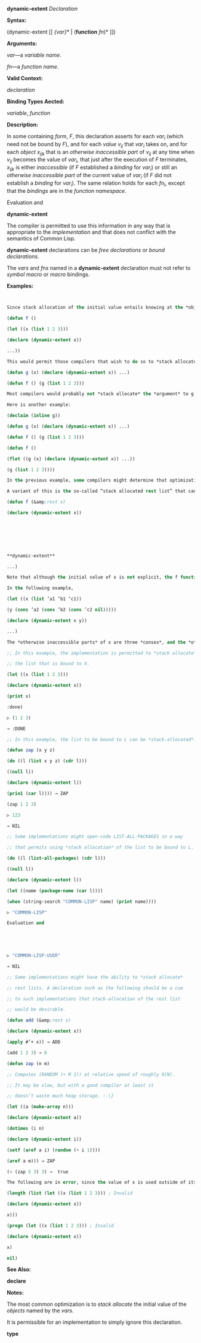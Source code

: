**dynamic-extent** *Declaration* 



**Syntax:** 



(dynamic-extent [[ *\{var\}*\* | (**function** *fn*)\* ]]) 



**Arguments:** 



*var*—a *variable name*. 



*fn*—a *function name*. 



**Valid Context:** 



*declaration* 



**Binding Types Aected:** 



*variable*, *function* 



**Description:** 



In some containing <i>form</i>, <i>F</i>, this declaration asserts for each <i>var<sub>i</sub></i> (which need not be bound by <i>F</i>), and for each <i>value v<sub>ij</sub></i> that <i>var<sub>i</sub></i> takes on, and for each <i>object x<sub>ijk</sub></i> that is an <i>otherwise inaccessible part</i> of <i>v<sub>ij</sub></i> at any time when <i>v<sub>ij</sub></i> becomes the value of <i>var<sub>i</sub></i>, that just after the execution of <i>F</i> terminates, <i>x<sub>ijk</sub></i> is either <i>inaccessible</i> (if <i>F</i> established a <i>binding</i> for <i>var<sub>i</sub></i>) or still an <i>otherwise inaccessible part</i> of the current value of <i>var<sub>i</sub></i> (if <i>F</i> did not establish a <i>binding</i> for <i>var<sub>i</sub></i>). The same relation holds for each <i>fn<sub>i</sub></i>, except that the <i>bindings</i> are in the <i>function namespace</i>. 



Evaluation and 



 



 



**dynamic-extent** 



The compiler is permitted to use this information in any way that is appropriate to the *implementation* and that does not conflict with the semantics of Common Lisp. 



**dynamic-extent** declarations can be *free declarations* or *bound declarations*. 



The *vars* and *fns* named in a **dynamic-extent** declaration must not refer to *symbol macro* or *macro* bindings. 



**Examples:**
```lisp
 

Since stack allocation of the initial value entails knowing at the *object*’s creation time that the *object* can be *stack-allocated*, it is not generally useful to make a **dynamic-extent** *declaration* for *variables* which have no lexically apparent initial value. For example, it is probably useful to write: 

(defun f () 

(let ((x (list 1 2 3))) 

(declare (dynamic-extent x)) 

...)) 

This would permit those compilers that wish to do so to *stack allocate* the list held by the local variable x. It is permissible, but in practice probably not as useful, to write: 

(defun g (x) (declare (dynamic-extent x)) ...) 

(defun f () (g (list 1 2 3))) 

Most compilers would probably not *stack allocate* the *argument* to g in f because it would be a modularity violation for the compiler to assume facts about g from within f. Only an implementation that was willing to be responsible for recompiling f if the definition of g changed incompatibly could legitimately *stack allocate* the *list* argument to g in f. 

Here is another example: 

(declaim (inline g)) 

(defun g (x) (declare (dynamic-extent x)) ...) 

(defun f () (g (list 1 2 3))) 

(defun f () 

(flet ((g (x) (declare (dynamic-extent x)) ...)) 

(g (list 1 2 3)))) 

In the previous example, some compilers might determine that optimization was possible and others might not. 

A variant of this is the so-called “stack allocated rest list” that can be achieved (in implementations supporting the optimization) by: 

(defun f (&amp;rest x) 

(declare (dynamic-extent x)) 



 

 

**dynamic-extent** 

...) 

Note that although the initial value of x is not explicit, the f function is responsible for assembling the list x from the passed arguments, so the f function can be optimized by the compiler to construct a *stack-allocated* list instead of a heap-allocated list in implementations that support such. 

In the following example, 

(let ((x (list ’a1 ’b1 ’c1)) 

(y (cons ’a2 (cons ’b2 (cons ’c2 nil))))) 

(declare (dynamic-extent x y)) 

...) 

The *otherwise inaccessible parts* of x are three *conses*, and the *otherwise inaccessible parts* of y are three other *conses*. None of the symbols a1, b1, c1, a2, b2, c2, or **nil** is an *otherwise inaccessible part* of x or y because each is *interned* and hence *accessible* by the *package* (or *packages*) in which it is *interned*. However, if a freshly allocated *uninterned symbol* had been used, it would have been an *otherwise inaccessible part* of the *list* which contained it. 

;; In this example, the implementation is permitted to *stack allocate* 

;; the list that is bound to X. 

(let ((x (list 1 2 3))) 

(declare (dynamic-extent x)) 

(print x) 

:done) 

▷ (1 2 3) 

→ :DONE 

;; In this example, the list to be bound to L can be *stack-allocated*. 

(defun zap (x y z) 

(do ((l (list x y z) (cdr l))) 

((null l)) 

(declare (dynamic-extent l)) 

(prin1 (car l)))) → ZAP 

(zap 1 2 3) 

▷ 123 

→ NIL 

;; Some implementations might open-code LIST-ALL-PACKAGES in a way 

;; that permits using *stack allocation* of the list to be bound to L. 

(do ((l (list-all-packages) (cdr l))) 

((null l)) 

(declare (dynamic-extent l)) 

(let ((name (package-name (car l)))) 

(when (string-search "COMMON-LISP" name) (print name)))) 

▷ "COMMON-LISP" 

Evaluation and 

 

 

▷ "COMMON-LISP-USER" 

→ NIL 

;; Some implementations might have the ability to *stack allocate* 

;; rest lists. A declaration such as the following should be a cue 

;; to such implementations that stack-allocation of the rest list 

;; would be desirable. 

(defun add (&amp;rest x) 

(declare (dynamic-extent x)) 

(apply #’+ x)) → ADD 

(add 1 2 3) → 6 

(defun zap (n m) 

;; Computes (RANDOM (+ M 1)) at relative speed of roughly O(N). 

;; It may be slow, but with a good compiler at least it 

;; doesn’t waste much heap storage. :-\} 

(let ((a (make-array n))) 

(declare (dynamic-extent a)) 

(dotimes (i n) 

(declare (dynamic-extent i)) 

(setf (aref a i) (random (+ i 1)))) 

(aref a m))) → ZAP 

(< (zap 5 3) 3) →  true 

The following are in error, since the value of x is used outside of its *extent*: 

(length (list (let ((x (list 1 2 3))) ; Invalid 

(declare (dynamic-extent x)) 

x))) 

(progn (let ((x (list 1 2 3))) ; Invalid 

(declare (dynamic-extent x)) 

x) 

nil) 


```
**See Also:** 



**declare** 



**Notes:** 



The most common optimization is to *stack allocate* the initial value of the *objects* named by the *vars*. 



It is permissible for an implementation to simply ignore this declaration. 







 



 



**type** 



